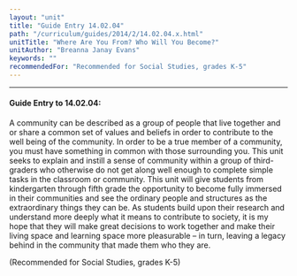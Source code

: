 ```yaml
---
layout: "unit"
title: "Guide Entry 14.02.04"
path: "/curriculum/guides/2014/2/14.02.04.x.html"
unitTitle: "Where Are You From? Who Will You Become?"
unitAuthor: "Breanna Janay Evans"
keywords: ""
recommendedFor: "Recommended for Social Studies, grades K-5"
---
```

<body>
<hr/>
 <h4>
  Guide Entry to 14.02.04:
 </h4>
 <p>
  A community can be described as a group of people that live together and or share a common set of values and beliefs in order to contribute to the well being of the community. In order to be a true member of a community, you must have something in common with those surrounding you. This unit seeks to explain and instill a sense of community within a group of third-graders who otherwise do not get along well enough to complete simple tasks in the classroom or community. This unit will give students from kindergarten through fifth grade the opportunity to become fully immersed in their communities and see the ordinary people and structures as the extraordinary things they can be. As students build upon their research and understand more deeply what it means to contribute to society, it is my hope that they will make great decisions to work together and make their living space and learning space more pleasurable – in turn, leaving a legacy behind in the community that made them who they are.
 </p>
<p>
  (Recommended for Social Studies, grades K-5)
  <b>
  </b>
 </p>







</body>